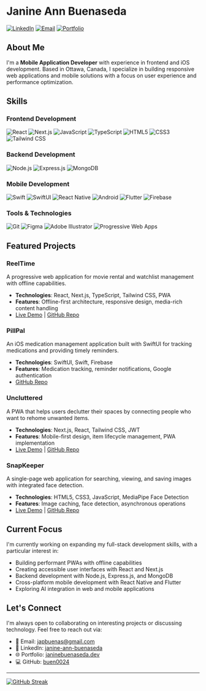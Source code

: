 # Janine Ann Buenaseda

[![LinkedIn](https://img.shields.io/badge/LinkedIn-Connect-blue?style=for-the-badge&logo=linkedin)](https://www.linkedin.com/in/janine-ann-buenaseda-965684299/)
[![Email](https://img.shields.io/badge/Email-Contact-red?style=for-the-badge&logo=gmail)](mailto:japbuenas@gmail.com)
[![Portfolio](https://img.shields.io/badge/Portfolio-Visit-green?style=for-the-badge&logo=safari)](https://janinebuenaseda.dev)

## About Me

I'm a **Mobile Application Developer** with experience in frontend and iOS development. Based in Ottawa, Canada, I specialize in building responsive web applications and mobile solutions with a focus on user experience and performance optimization.

## Skills

### Frontend Development
![React](https://img.shields.io/badge/React-61DAFB?style=flat-square&logo=react&logoColor=black)
![Next.js](https://img.shields.io/badge/Next.js-000000?style=flat-square&logo=next.js&logoColor=white)
![JavaScript](https://img.shields.io/badge/JavaScript-F7DF1E?style=flat-square&logo=javascript&logoColor=black)
![TypeScript](https://img.shields.io/badge/TypeScript-3178C6?style=flat-square&logo=typescript&logoColor=white)
![HTML5](https://img.shields.io/badge/HTML5-E34F26?style=flat-square&logo=html5&logoColor=white)
![CSS3](https://img.shields.io/badge/CSS3-1572B6?style=flat-square&logo=css3&logoColor=white)
![Tailwind CSS](https://img.shields.io/badge/Tailwind_CSS-38B2AC?style=flat-square&logo=tailwind-css&logoColor=white)

### Backend Development
![Node.js](https://img.shields.io/badge/Node.js-339933?style=flat-square&logo=node.js&logoColor=white)
![Express.js](https://img.shields.io/badge/Express.js-000000?style=flat-square&logo=express&logoColor=white)
![MongoDB](https://img.shields.io/badge/MongoDB-47A248?style=flat-square&logo=mongodb&logoColor=white)

### Mobile Development
![Swift](https://img.shields.io/badge/Swift-FA7343?style=flat-square&logo=swift&logoColor=white)
![SwiftUI](https://img.shields.io/badge/SwiftUI-0D96F6?style=flat-square&logo=swift&logoColor=white)
![React Native](https://img.shields.io/badge/React_Native-61DAFB?style=flat-square&logo=react&logoColor=black)
![Android](https://img.shields.io/badge/Android-3DDC84?style=flat-square&logo=android&logoColor=white)
![Flutter](https://img.shields.io/badge/Flutter-02569B?style=flat-square&logo=flutter&logoColor=white)
![Firebase](https://img.shields.io/badge/Firebase-FFCA28?style=flat-square&logo=firebase&logoColor=black)

### Tools & Technologies
![Git](https://img.shields.io/badge/Git-F05032?style=flat-square&logo=git&logoColor=white)
![Figma](https://img.shields.io/badge/Figma-F24E1E?style=flat-square&logo=figma&logoColor=white)
![Adobe Illustrator](https://img.shields.io/badge/Illustrator-FF9A00?style=flat-square&logo=adobe-illustrator&logoColor=white)
![Progressive Web Apps](https://img.shields.io/badge/PWA-5A0FC8?style=flat-square&logo=pwa&logoColor=white)

## Featured Projects

### ReelTime
A progressive web application for movie rental and watchlist management with offline capabilities.

- **Technologies**: React, Next.js, TypeScript, Tailwind CSS, PWA
- **Features**: Offline-first architecture, responsive design, media-rich content handling
- [Live Demo](https://reeltime-app.vercel.app/) | [GitHub Repo](https://github.com/buen0024/reeltime-app)

### PillPal
An iOS medication management application built with SwiftUI for tracking medications and providing timely reminders.

- **Technologies**: SwiftUI, Swift, Firebase
- **Features**: Medication tracking, reminder notifications, Google authentication
- [GitHub Repo](https://github.com/buen0024/pillpal-app-swift)

### Uncluttered
A PWA that helps users declutter their spaces by connecting people who want to rehome unwanted items.

- **Technologies**: Next.js, React, Tailwind CSS, JWT
- **Features**: Mobile-first design, item lifecycle management, PWA implementation
- [Live Demo](https://9022-crapr-app-final.vercel.app/) | [GitHub Repo](https://github.com/buen0024/9022-crapr-app-final)

### SnapKeeper
A single-page web application for searching, viewing, and saving images with integrated face detection.

- **Technologies**: HTML5, CSS3, JavaScript, MediaPipe Face Detection
- **Features**: Image caching, face detection, asynchronous operations
- [Live Demo](https://buen0024.github.io/buenaseda_janineAnn_finalProjectSPA/) | [GitHub Repo](https://github.com/buen0024/buenaseda_janineAnn_finalProjectSPA)

## Current Focus

I'm currently working on expanding my full-stack development skills, with a particular interest in:

- Building performant PWAs with offline capabilities
- Creating accessible user interfaces with React and Next.js
- Backend development with Node.js, Express.js, and MongoDB
- Cross-platform mobile development with React Native and Flutter
- Exploring AI integration in web and mobile applications

## Let's Connect

I'm always open to collaborating on interesting projects or discussing technology. Feel free to reach out via:

- 📧 Email: japbuenas@gmail.com
- 💼 LinkedIn: [janine-ann-buenaseda](https://www.linkedin.com/in/janine-ann-buenaseda-965684299/)
- 🌐 Portfolio: [janinebuenaseda.dev](https://janinebuenaseda.dev)
- 💻 GitHub: [buen0024](https://github.com/buen0024)

---

[![GitHub Streak](https://github-readme-streak-stats.herokuapp.com/?user=buen0024&theme=dark)](https://git.io/streak-stats)
